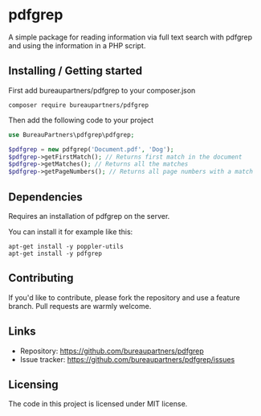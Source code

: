 # pdfgrep

A simple package for reading information via full text search with pdfgrep and using the information in a PHP script.

## Installing / Getting started
First add bureaupartners/pdfgrep to your composer.json
```shell
composer require bureaupartners/pdfgrep
```
Then add the following code to your project
```php
use BureauPartners\pdfgrep\pdfgrep;

$pdfgrep = new pdfgrep('Document.pdf', 'Dog');
$pdfgrep->getFirstMatch(); // Returns first match in the document
$pdfgrep->getMatches(); // Returns all the matches
$pdfgrep->getPageNumbers(); // Returns all page numbers with a match
```

## Dependencies

Requires an installation of pdfgrep on the server.

You can install it for example like this:
```shell
apt-get install -y poppler-utils
apt-get install -y pdfgrep
```

## Contributing

If you'd like to contribute, please fork the repository and use a feature
branch. Pull requests are warmly welcome.

## Links
- Repository: https://github.com/bureaupartners/pdfgrep
- Issue tracker: https://github.com/bureaupartners/pdfgrep/issues


## Licensing
The code in this project is licensed under MIT license.